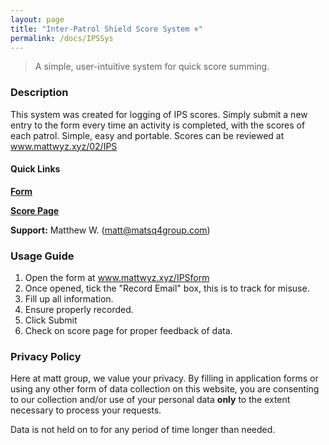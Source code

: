 ```yaml
---
layout: page
title: "Inter-Patrol Shield Score System ⚜️"
permalink: /docs/IPSSys
---
```



> A simple, user-intuitive system for quick score summing.

### Description
This system was created for logging of IPS scores. Simply submit a new entry to the form every time an activity is completed, with the scores of each patrol. Simple, easy and portable.
Scores can be reviewed at www.mattwyz.xyz/02/IPS

#### Quick Links
**[Form](https://www.mattwyz.xyz/IPSform)**

**[Score Page](https://www.mattwyz.xyz/02/IPS)**

**Support:** Matthew W. ([matt@matsq4group.com](mailto:matt@matsq4group.com))


### Usage Guide
  1. Open the form at www.mattwyz.xyz/IPSform
  2. Once opened, tick the "Record Email" box, this is to track for misuse.
  3. Fill up all information.
  4. Ensure properly recorded.
  5. Click Submit
  6. Check on score page for proper feedback of data.

### Privacy Policy
Here at matt group, we value your privacy.
By filling in application forms or using any other form of data collection on this website, you are 
consenting to our collection and/or use of your personal data **only** to the extent necessary to 
process your requests. 

Data is not held on to for any period of time longer than needed.
